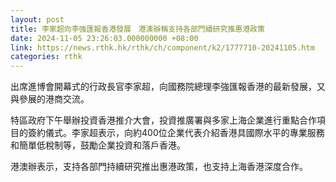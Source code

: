 ```yaml
---
layout: post
title: 李家超向李強匯報香港發展　港澳辦稱支持各部門續研究推惠港政策
date: 2024-11-05 23:26:03.000000000 +08:00
link: https://news.rthk.hk/rthk/ch/component/k2/1777710-20241105.htm
categories: rthk
---
```


出席進博會開幕式的行政長官李家超，向國務院總理李強匯報香港的最新發展，又與參展的港商交流。

特區政府下午舉辦投資香港推介大會，投資推廣署與多家上海企業進行重點合作項目的簽約儀式。李家超表示，向約400位企業代表介紹香港具國際水平的專業服務和簡單低稅制等，鼓勵企業投資和落戶香港。

港澳辦表示，支持各部門持續研究推出惠港政策，也支持上海香港深度合作。
